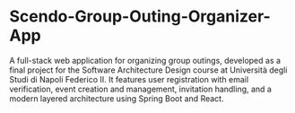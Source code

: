 # Scendo-Group-Outing-Organizer-App
A full-stack web application for organizing group outings, developed as a final project for the Software Architecture Design course at Università degli Studi di Napoli Federico II. It features user registration with email verification, event creation and management, invitation handling, and a modern layered architecture using Spring Boot and React.
